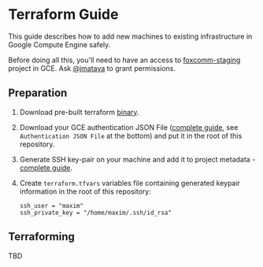 # Terraform Guide

This guide describes how to add new machines to existing infrastructure in Google Compute Engine safely.

Before doing all this, you'll need to have an access to [foxcomm-staging](https://console.cloud.google.com/compute/instances?project=foxcomm-staging) project in GCE. Ask [@jmataya](https://github.com/jmataya) to grant permissions.

## Preparation

1. Download pre-built terraform [binary](https://www.terraform.io/downloads.html).

2. Download your GCE authentication JSON File ([complete guide](https://www.terraform.io/docs/providers/google/), see `Authentication JSON File` at the bottom) and put it in the root of this repository.

3. Generate SSH key-pair on your machine and add it to project metadata - [complete guide](https://cloud.google.com/compute/docs/instances/connecting-to-instance#generatesshkeypair).

4. Create `terraform.tfvars` variables file containing generated keypair information in the root of this repository:

	```
	ssh_user = "maxim"
	ssh_private_key = "/home/maxim/.ssh/id_rsa"
	```

## Terraforming

TBD